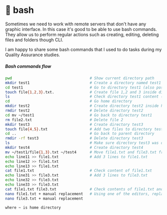 # 📌 bash

Sometimes we need to work with remote servers that don't have any graphic interface. In this case it's good to be able to use bash commands. They allow us to perform regular actions such as creating, editing, deleting files and folders though CLI. 

I am happy to share some bash commands that I used to do tasks during my Quality Assurance studies. 

##### Bash commands flow 
```bash
pwd                                   # Show current directory path
mkdir test1                           # Create a directory named test1
cd test1                              # Go to directory test1 (also possible to write the path to needed directory)
touch file{1,2,3}.txt.                # Create file 1,2 and 3 inside directory test1
ls                                    # Check directory test1 content (ls -la if there are any hidden files) 
cd                                    # Go home directory 
mkdir test2                           # Create directory test2 inside home directory
rmdir test2                           # Delete directory test2 
cd mv ~/test1                         # Go back to directory test1
rm file2.txt                          # Delete file 2 
mkdir test3                           # Create directory test3
touch file{4,5}.txt                   # Add two files to directory test3
cd ..                                 # Go back to parent directory
rmdir -rf test3                       # Delete directory test3  
ls                                    # Make sure directory test3 was deleted
mkdir test4                           # Create directory test4
mv ~/test1/file{1,3}.txt ~/test4      # Move file1.txt and file3.txt from directory test1 to directory test4
echo line11 >> file1.txt              # Add 3 lines to file1.txt
echo line12 >> file1.txt            
echo line13 >> file1.txt
cat file1.txt                         # Check content of file1.txt
echo line31 >> file3.txt              # Add 3 lines to file3.txt
echo line32 >> file3.txt
echo line33 >> file3.txt
cat file1.txt file3.txt               # Check contents of file1.txt and file3.txt at once
nano file1.txt + manual replacement   # Using one of the editors, replace all lines in file1.txt and file3.txt
nano file3.txt + manual replacement 

where ~ is home directory 
```
